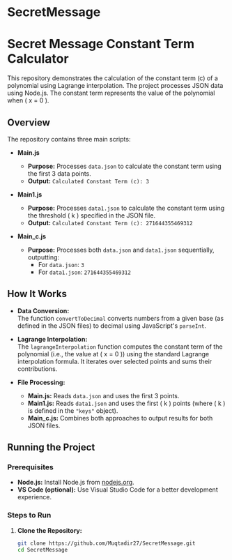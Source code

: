 # SecretMessage
# Secret Message Constant Term Calculator

This repository demonstrates the calculation of the constant term (c) of a polynomial using Lagrange interpolation. The project processes JSON data using Node.js. The constant term represents the value of the polynomial when \( x = 0 \).

## Overview

The repository contains three main scripts:

- **Main.js**  
  - **Purpose:** Processes `data.json` to calculate the constant term using the first 3 data points.  
  - **Output:** `Calculated Constant Term (c): 3`

- **Main1.js**  
  - **Purpose:** Processes `data1.json` to calculate the constant term using the threshold \( k \) specified in the JSON file.  
  - **Output:** `Calculated Constant Term (c): 271644355469312`

- **Main_c.js**  
  - **Purpose:** Processes both `data.json` and `data1.json` sequentially, outputting:
    - For `data.json`: `3`
    - For `data1.json`: `271644355469312`


## How It Works

- **Data Conversion:**  
  The function `convertToDecimal` converts numbers from a given base (as defined in the JSON files) to decimal using JavaScript's `parseInt`.

- **Lagrange Interpolation:**  
  The `lagrangeInterpolation` function computes the constant term of the polynomial (i.e., the value at \( x = 0 \)) using the standard Lagrange interpolation formula. It iterates over selected points and sums their contributions.

- **File Processing:**  
  - **Main.js:** Reads `data.json` and uses the first 3 points.
  - **Main1.js:** Reads `data1.json` and uses the first \( k \) points (where \( k \) is defined in the `"keys"` object).
  - **Main_c.js:** Combines both approaches to output results for both JSON files.

## Running the Project
### Prerequisites

- **Node.js:** Install Node.js from [nodejs.org](https://nodejs.org/).
- **VS Code (optional):** Use Visual Studio Code for a better development experience.

### Steps to Run

1. **Clone the Repository:**

   ```bash
   git clone https://github.com/Muqtadir27/SecretMessage.git
   cd SecretMessage


